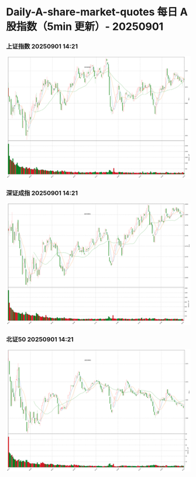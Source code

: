 
# Daily-A-share-market-quotes 每日 A 股指数（5min 更新）- 20250901

### 上证指数 20250901 14:21
![](./fig/2025/9/20250901-sh000001.png)

### 深证成指 20250901 14:21
![](./fig/2025/9/20250901-sz399001.png)

### 北证50 20250901 14:21
![](./fig/2025/9/20250901-bj899050.png)

